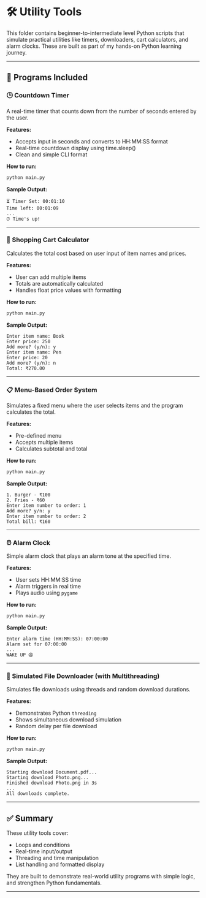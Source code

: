 # 🛠 Utility Tools

This folder contains beginner-to-intermediate level Python scripts that simulate practical utilities like timers, downloaders, cart calculators, and alarm clocks. These are built as part of my hands-on Python learning journey.

---

## 🔧 Programs Included

### 🕒 Countdown Timer
A real-time timer that counts down from the number of seconds entered by the user.

**Features:**
- Accepts input in seconds and converts to HH:MM:SS format
- Real-time countdown display using time.sleep()
- Clean and simple CLI format

**How to run:**
```bash
python main.py
```

**Sample Output:**
```
⏳ Timer Set: 00:01:10
Time left: 00:01:09
...
⏰ Time's up!
```

---

### 🛒 Shopping Cart Calculator
Calculates the total cost based on user input of item names and prices.

**Features:**
- User can add multiple items
- Totals are automatically calculated
- Handles float price values with formatting

**How to run:**
```bash
python main.py
```

**Sample Output:**
```
Enter item name: Book
Enter price: 250
Add more? (y/n): y
Enter item name: Pen
Enter price: 20
Add more? (y/n): n
Total: ₹270.00
```

---

### 📋 Menu-Based Order System
Simulates a fixed menu where the user selects items and the program calculates the total.

**Features:**
- Pre-defined menu
- Accepts multiple items
- Calculates subtotal and total

**How to run:**
```bash
python main.py
```

**Sample Output:**
```
1. Burger - ₹100
2. Fries - ₹60
Enter item number to order: 1
Add more? y/n: y
Enter item number to order: 2
Total bill: ₹160
```

---

### ⏰ Alarm Clock
Simple alarm clock that plays an alarm tone at the specified time.

**Features:**
- User sets HH:MM:SS time
- Alarm triggers in real time
- Plays audio using `pygame`

**How to run:**
```bash
python main.py
```

**Sample Output:**
```
Enter alarm time (HH:MM:SS): 07:00:00
Alarm set for 07:00:00
...
WAKE UP 😩
```

---

### 📁 Simulated File Downloader (with Multithreading)
Simulates file downloads using threads and random download durations.

**Features:**
- Demonstrates Python `threading`
- Shows simultaneous download simulation
- Random delay per file download

**How to run:**
```bash
python main.py
```

**Sample Output:**
```
Starting download Document.pdf...
Starting download Photo.png...
Finished download Photo.png in 3s
...
All downloads complete.
```

---

## ✅ Summary

These utility tools cover:
- Loops and conditions
- Real-time input/output
- Threading and time manipulation
- List handling and formatted display

They are built to demonstrate real-world utility programs with simple logic, and strengthen Python fundamentals.

---